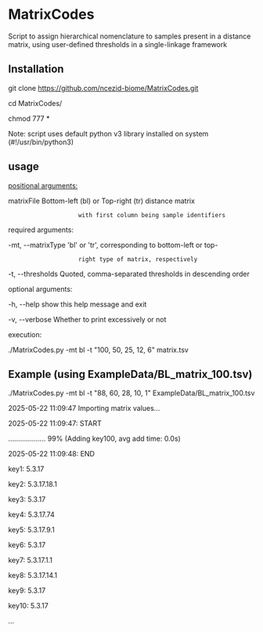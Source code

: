 # MatrixCodes
Script to assign hierarchical nomenclature to samples present in a distance matrix, using user-defined thresholds in a single-linkage framework


## Installation
git clone https://github.com/ncezid-biome/MatrixCodes.git

cd MatrixCodes/

chmod 777 *

Note: script uses default python v3 library installed on system (#!/usr/bin/python3)


## usage
<u>positional arguments:</u>

  matrixFile            Bottom-left (bl) or Top-right (tr) distance matrix
  
                        with first column being sample identifiers

required arguments:

  -mt, --matrixType     'bl' or 'tr', corresponding to bottom-left or top-
  
                        right type of matrix, respectively
                        
  -t, --thresholds      Quoted, comma-separated thresholds in descending order
  

optional arguments:

  -h, --help            show this help message and exit
  
  -v, --verbose         Whether to print excessively or not
  

execution:

./MatrixCodes.py -mt bl -t "100, 50, 25, 12, 6" matrix.tsv



## Example (using ExampleData/BL_matrix_100.tsv)
./MatrixCodes.py -mt bl -t "88, 60, 28, 10, 1" ExampleData/BL_matrix_100.tsv

2025-05-22 11:09:47     Importing matrix values...

2025-05-22 11:09:47: START

................... 99% (Adding key100, avg add time: 0.0s)

2025-05-22 11:09:48: END


key1:   5.3.17

key2:   5.3.17.18.1

key3:   5.3.17

key4:   5.3.17.74

key5:   5.3.17.9.1

key6:   5.3.17

key7:   5.3.17.1.1

key8:   5.3.17.14.1

key9:   5.3.17

key10:  5.3.17

...
